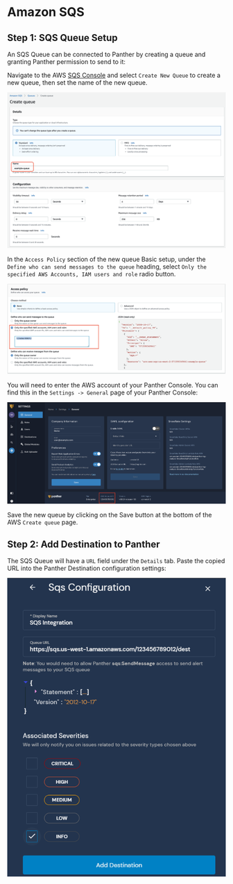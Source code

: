 # Amazon SQS

## Step 1: SQS Queue Setup

An SQS Queue can be connected to Panther by creating a queue and granting Panther permission to send to it:

Navigate to the AWS [SQS Console](https://console.aws.amazon.com/sqs/home) and select `Create New Queue` to create a new queue, then set the name of the new queue.

![](<../../../.gitbook/assets/sqs1 (9) (2) (1) (1) (1) (14).png>)

In the `Access Policy` section of the new queue Basic setup, under the `Define who can send messages to the queue` heading, select `Only the specified AWS Accounts, IAM users and role` radio button.

![](<../../../.gitbook/assets/sqs2 (9) (3) (1) (1) (1) (14).png>)

You will need to enter the AWS account of your Panther Console. You can find this in the `Settings -> General` page of your Panther Console:

![](<../../../.gitbook/assets/sqs3 (9) (4) (1) (1) (1) (16).png>)

Save the new queue by clicking on the Save button at the bottom of the AWS `Create queue` page.

## Step 2: Add Destination to Panther

The SQS Queue will have a `URL` field under the `Details` tab. Paste the copied URL into the Panther Destination configuration settings:

![](<../../../.gitbook/assets/sqs-panther (7) (7) (4) (1) (1) (1) (7).png>)

